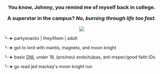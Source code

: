 <h3 align="center">You know, Johnny, you remind me of myself back in college.
  
A superstar in the campus? <i>No, burning through life too fast.</i></h3>
<p align="center"><img src ="https://64.media.tumblr.com/bb07d37d74f50dcde119c77b77d68035/58a1a498aac560f0-2d/s400x600/7b71084ad2eafa3d4b3db563783f0a218e3e37c0.gif"/>
<p>

╰┈➤ partysnacks | they/them | adult

╰┈➤ got to lord with mantis, magneto, and moon knight

╰┈➤ basic <a href="https://dni-criteria.carrd.co/" rel="nofollow">DNI</a>, under 18, (pro/neu) endo/tulpas, anti mspec/good faith IDs

╰┈➤ go read jed mackay's moon knight run 
